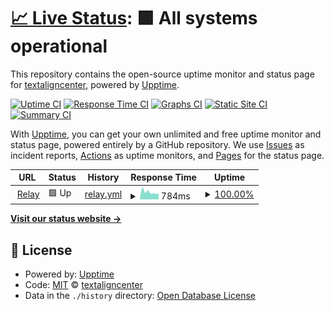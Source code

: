 # [📈 Live Status](https://textaligncenter.github.io/upptime): <!--live status--> **🟩 All systems operational**

This repository contains the open-source uptime monitor and status page for [textaligncenter](https://textaligncenter.github.io/upptime), powered by [Upptime](https://github.com/upptime/upptime).

[![Uptime CI](https://github.com/textaligncenter/upptime/workflows/Uptime%20CI/badge.svg)](https://github.com/textaligncenter/upptime/actions?query=workflow%3A%22Uptime+CI%22)
[![Response Time CI](https://github.com/textaligncenter/upptime/workflows/Response%20Time%20CI/badge.svg)](https://github.com/textaligncenter/upptime/actions?query=workflow%3A%22Response+Time+CI%22)
[![Graphs CI](https://github.com/textaligncenter/upptime/workflows/Graphs%20CI/badge.svg)](https://github.com/textaligncenter/upptime/actions?query=workflow%3A%22Graphs+CI%22)
[![Static Site CI](https://github.com/textaligncenter/upptime/workflows/Static%20Site%20CI/badge.svg)](https://github.com/textaligncenter/upptime/actions?query=workflow%3A%22Static+Site+CI%22)
[![Summary CI](https://github.com/textaligncenter/upptime/workflows/Summary%20CI/badge.svg)](https://github.com/textaligncenter/upptime/actions?query=workflow%3A%22Summary+CI%22)

With [Upptime](https://upptime.js.org), you can get your own unlimited and free uptime monitor and status page, powered entirely by a GitHub repository. We use [Issues](https://github.com/textaligncenter/upptime/issues) as incident reports, [Actions](https://github.com/textaligncenter/upptime/actions) as uptime monitors, and [Pages](https://textaligncenter.github.io/upptime) for the status page.

<!--start: status pages-->
<!-- This summary is generated by Upptime (https://github.com/upptime/upptime) -->
<!-- Do not edit this manually, your changes will be overwritten -->
<!-- prettier-ignore -->
| URL | Status | History | Response Time | Uptime |
| --- | ------ | ------- | ------------- | ------ |
| <img alt="" src="https://icons.duckduckgo.com/ip3/relay.kwp-online.de.ico" height="13"> [Relay](https://relay.kwp-online.de/managementweb) | 🟩 Up | [relay.yml](https://github.com/textaligncenter/upptime/commits/HEAD/history/relay.yml) | <details><summary><img alt="Response time graph" src="./graphs/relay/response-time-week.png" height="20"> 784ms</summary><br><a href="https://textaligncenter.github.io/upptime/history/relay"><img alt="Response time 744" src="https://img.shields.io/endpoint?url=https%3A%2F%2Fraw.githubusercontent.com%2Ftextaligncenter%2Fupptime%2FHEAD%2Fapi%2Frelay%2Fresponse-time.json"></a><br><a href="https://textaligncenter.github.io/upptime/history/relay"><img alt="24-hour response time 607" src="https://img.shields.io/endpoint?url=https%3A%2F%2Fraw.githubusercontent.com%2Ftextaligncenter%2Fupptime%2FHEAD%2Fapi%2Frelay%2Fresponse-time-day.json"></a><br><a href="https://textaligncenter.github.io/upptime/history/relay"><img alt="7-day response time 784" src="https://img.shields.io/endpoint?url=https%3A%2F%2Fraw.githubusercontent.com%2Ftextaligncenter%2Fupptime%2FHEAD%2Fapi%2Frelay%2Fresponse-time-week.json"></a><br><a href="https://textaligncenter.github.io/upptime/history/relay"><img alt="30-day response time 744" src="https://img.shields.io/endpoint?url=https%3A%2F%2Fraw.githubusercontent.com%2Ftextaligncenter%2Fupptime%2FHEAD%2Fapi%2Frelay%2Fresponse-time-month.json"></a><br><a href="https://textaligncenter.github.io/upptime/history/relay"><img alt="1-year response time 744" src="https://img.shields.io/endpoint?url=https%3A%2F%2Fraw.githubusercontent.com%2Ftextaligncenter%2Fupptime%2FHEAD%2Fapi%2Frelay%2Fresponse-time-year.json"></a></details> | <details><summary><a href="https://textaligncenter.github.io/upptime/history/relay">100.00%</a></summary><a href="https://textaligncenter.github.io/upptime/history/relay"><img alt="All-time uptime 99.94%" src="https://img.shields.io/endpoint?url=https%3A%2F%2Fraw.githubusercontent.com%2Ftextaligncenter%2Fupptime%2FHEAD%2Fapi%2Frelay%2Fuptime.json"></a><br><a href="https://textaligncenter.github.io/upptime/history/relay"><img alt="24-hour uptime 100.00%" src="https://img.shields.io/endpoint?url=https%3A%2F%2Fraw.githubusercontent.com%2Ftextaligncenter%2Fupptime%2FHEAD%2Fapi%2Frelay%2Fuptime-day.json"></a><br><a href="https://textaligncenter.github.io/upptime/history/relay"><img alt="7-day uptime 100.00%" src="https://img.shields.io/endpoint?url=https%3A%2F%2Fraw.githubusercontent.com%2Ftextaligncenter%2Fupptime%2FHEAD%2Fapi%2Frelay%2Fuptime-week.json"></a><br><a href="https://textaligncenter.github.io/upptime/history/relay"><img alt="30-day uptime 99.94%" src="https://img.shields.io/endpoint?url=https%3A%2F%2Fraw.githubusercontent.com%2Ftextaligncenter%2Fupptime%2FHEAD%2Fapi%2Frelay%2Fuptime-month.json"></a><br><a href="https://textaligncenter.github.io/upptime/history/relay"><img alt="1-year uptime 99.94%" src="https://img.shields.io/endpoint?url=https%3A%2F%2Fraw.githubusercontent.com%2Ftextaligncenter%2Fupptime%2FHEAD%2Fapi%2Frelay%2Fuptime-year.json"></a></details>

<!--end: status pages-->

[**Visit our status website →**](https://textaligncenter.github.io/upptime)

## 📄 License

- Powered by: [Upptime](https://github.com/upptime/upptime)
- Code: [MIT](./LICENSE) © [textaligncenter](https://textaligncenter.github.io/upptime)
- Data in the `./history` directory: [Open Database License](https://opendatacommons.org/licenses/odbl/1-0/)
